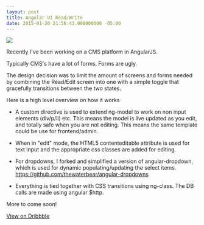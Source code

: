 ```yaml
---
layout: post
title: Angular UI Read/Write
date: 2015-01-20 21:56:43.000000000 -05:00
---
```

![](http://s3.amazonaws.com/waterbear/portfolio/ghost/images/2015/Jan/angularShare.gif)


Recently I've been working on a CMS platform in AngularJS.

Typically CMS's have a lot of forms. Forms are ugly.

The design decision was to limit the amount of screens and forms needed by combining the Read/Edit screen into one with a simple toggle that gracefully transitions between the two states.

Here is a high level overview on how it works

* A custom directive is used to extend ng-model to work on non input elements (div/p/li) etc. This means the model is live updated as you edit, and totally safe when you are not editing. This means the same template could be use for frontend/admin.

* When in "edit" mode, the HTML5 contenteditable attribute is used for text input and the appropriate css classes are added for editing.

* For dropdowns, I forked and simplified a version of angular-dropdown, which is used for dynamic populating/updating the select items. https://github.com/thewaterbear/angular-dropdowns

* Everything is tied together with CSS transitions using ng-class. The DB calls are made using angular $http.


More to come soon!

[View on Dribbble](https://dribbble.com/shots/1891587-Angular-CMS)
